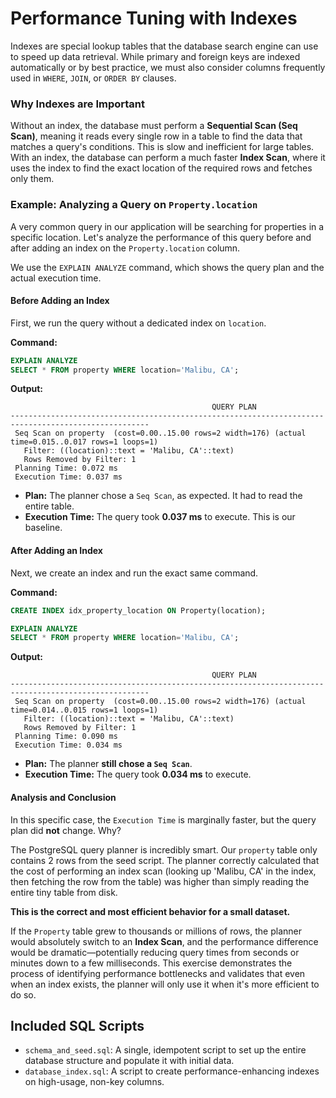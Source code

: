 # Performance Tuning with Indexes

Indexes are special lookup tables that the database search engine can use to speed up data retrieval. While primary and foreign keys are indexed automatically or by best practice, we must also consider columns frequently used in `WHERE`, `JOIN`, or `ORDER BY` clauses.

### Why Indexes are Important

Without an index, the database must perform a **Sequential Scan (Seq Scan)**, meaning it reads every single row in a table to find the data that matches a query's conditions. This is slow and inefficient for large tables. With an index, the database can perform a much faster **Index Scan**, where it uses the index to find the exact location of the required rows and fetches only them.

### Example: Analyzing a Query on `Property.location`

A very common query in our application will be searching for properties in a specific location. Let's analyze the performance of this query before and after adding an index on the `Property.location` column.

We use the `EXPLAIN ANALYZE` command, which shows the query plan and the actual execution time.

#### Before Adding an Index

First, we run the query without a dedicated index on `location`.

**Command:**
```sql
EXPLAIN ANALYZE
SELECT * FROM property WHERE location='Malibu, CA';
```

**Output:**
```
                                             QUERY PLAN
-----------------------------------------------------------------------------------------------------
 Seq Scan on property  (cost=0.00..15.00 rows=2 width=176) (actual time=0.015..0.017 rows=1 loops=1)
   Filter: ((location)::text = 'Malibu, CA'::text)
   Rows Removed by Filter: 1
 Planning Time: 0.072 ms
 Execution Time: 0.037 ms
```
-   **Plan:** The planner chose a `Seq Scan`, as expected. It had to read the entire table.
-   **Execution Time:** The query took **0.037 ms** to execute. This is our baseline.

#### After Adding an Index

Next, we create an index and run the exact same command.

**Command:**
```sql
CREATE INDEX idx_property_location ON Property(location);

EXPLAIN ANALYZE
SELECT * FROM property WHERE location='Malibu, CA';
```

**Output:**
```
                                             QUERY PLAN
-----------------------------------------------------------------------------------------------------
 Seq Scan on property  (cost=0.00..15.00 rows=2 width=176) (actual time=0.014..0.015 rows=1 loops=1)
   Filter: ((location)::text = 'Malibu, CA'::text)
   Rows Removed by Filter: 1
 Planning Time: 0.090 ms
 Execution Time: 0.034 ms
```
-   **Plan:** The planner **still chose a `Seq Scan`**.
-   **Execution Time:** The query took **0.034 ms** to execute.

#### Analysis and Conclusion

In this specific case, the `Execution Time` is marginally faster, but the query plan did **not** change. Why?

The PostgreSQL query planner is incredibly smart. Our `property` table only contains 2 rows from the seed script. The planner correctly calculated that the cost of performing an index scan (looking up 'Malibu, CA' in the index, then fetching the row from the table) was higher than simply reading the entire tiny table from disk.

**This is the correct and most efficient behavior for a small dataset.**

If the `Property` table grew to thousands or millions of rows, the planner would absolutely switch to an **Index Scan**, and the performance difference would be dramatic—potentially reducing query times from seconds or minutes down to a few milliseconds. This exercise demonstrates the process of identifying performance bottlenecks and validates that even when an index exists, the planner will only use it when it's more efficient to do so.

## Included SQL Scripts

-   `schema_and_seed.sql`: A single, idempotent script to set up the entire database structure and populate it with initial data.
-   `database_index.sql`: A script to create performance-enhancing indexes on high-usage, non-key columns.